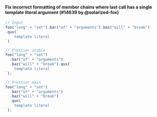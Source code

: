 #### Fix incorrect formatting of member chains where last call has a single template literal argument (#14639 by @solarized-fox)

<!-- Optional description if it makes sense. -->

<!-- prettier-ignore -->
```jsx
// Input
foo("long" + "set").bar("of" + "arguments").baz("will" + "break")
.qux(`
    template literal
`)

// Prettier stable
foo("long" + "set")
  .bar("of" + "arguments")
  .baz("will" + "break").qux(`
    template literal
`);

// Prettier main
foo("long" + "set")
  .bar("of" + "arguments")
  .baz("will" + "break")
  .qux(`
    template literal
`);
```
